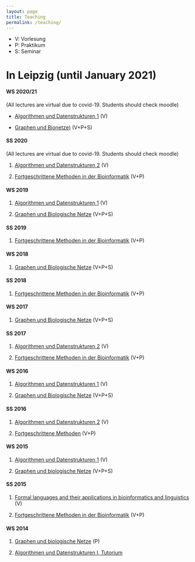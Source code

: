 ```yaml
---
layout: page
title: Teaching
permalink: /teaching/
---
```


- V: Vorlesung
- P: Praktikum
- S: Seminar

# In Leipzig (until January 2021)

#### WS 2020/21

(All lectures are virtual due to covid-19. Students should check moodle)

- [Algorithmen und Datenstrukturen 1](http://www.bioinf.uni-leipzig.de/currentClasses/class294.html)
  (V)

- [Graphen und Bionetze)](http://www.bioinf.uni-leipzig.de/currentClasses/class298.html) (V+P+S)

#### SS 2020

(All lectures are virtual due to covid-19. Students should check moodle)

1. [Algorithmen und Datenstrukturen 2]() (V)

1. [Fortgeschrittene Methoden in der Bioinformatik]() (V+P)

#### WS 2019

1. [Algorithmen und Datenstrukturen 1]() (V)

1. [Graphen und Biologische Netze]() (V+P+S)

#### SS 2019

1. [Fortgeschrittene Methoden in der Bioinformatik]() (V+P)

#### WS 2018

1. [Graphen und Biologische Netze](http://www.bioinf.uni-leipzig.de/currentClasses/class258.html) (V+P+S)

#### SS 2018

1. [Fortgeschrittene Methoden in der Bioinformatik](http://www.bioinf.uni-leipzig.de/currentClasses/class253.html) (V+P)

#### WS 2017

1. [Graphen und Biologische Netze](http://www.bioinf.uni-leipzig.de/currentClasses/class238.html) (V+P+S)

#### SS 2017

1. [Algorithmen und Datenstrukturen 2](http://www.bioinf.uni-leipzig.de/currentClasses/class234.html) (V)

1. [Fortgeschrittene Methoden in der Bioinformatik](http://www.bioinf.uni-leipzig.de/currentClasses/class233.html) (V+P)

#### WS 2016

1. [Algorithmen und Datenstrukturen 1](http://www.bioinf.uni-leipzig.de/currentClasses/class228.html) (V)

1. [Graphen und Biologische Netze](http://www.bioinf.uni-leipzig.de/currentClasses/class220.html) (V+P+S)

#### SS 2016

1. [Algorithmen und Datenstrukturen 2](http://www.bioinf.uni-leipzig.de/teaching/currentClasses/class217.html) (V)

1. [Fortgeschrittene Methoden](http://www.bioinf.uni-leipzig.de/teaching/currentClasses/class218.html) (V+P)

#### WS 2015

1. [Algorithmen und Datenstrukturen 1](http://www.bioinf.uni-leipzig.de/currentClasses/class210.html) (V)

1. [Graphen und biologische Netze](http://www.bioinf.uni-leipzig.de/teaching/pastClasses/class200.html) (V+P+S)

#### SS 2015

1. [Formal languages and their applications in bioinformatics and linguistics](http://www.bioinf.uni-leipzig.de/teaching/currentClasses/class197.html) (V)

1. [Fortgeschrittene Methoden in der Bioinformatik](http://www.bioinf.uni-leipzig.de/teaching/currentClasses/class198.html) (V+P)

#### WS 2014

1. [Graphen und biologische Netze](http://www.bierinformatik.de/teaching/pastClasses/class186.html) (P)

1. [Algorithmen und Datenstrukturen I, Tutorium](ws14-ads1.html)

